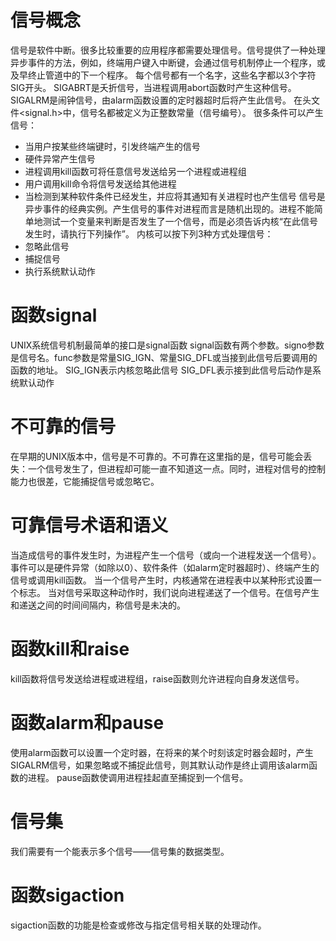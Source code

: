 # 信号概念
信号是软件中断。很多比较重要的应用程序都需要处理信号。信号提供了一种处理异步事件的方法，例如，终端用户键入中断键，会通过信号机制停止一个程序，或及早终止管道中的下一个程序。
每个信号都有一个名字，这些名字都以3个字符SIG开头。
SIGABRT是夭折信号，当进程调用abort函数时产生这种信号。
SIGALRM是闹钟信号，由alarm函数设置的定时器超时后将产生此信号。
在头文件<signal.h>中，信号名都被定义为正整数常量（信号编号）。
很多条件可以产生信号：
* 当用户按某些终端键时，引发终端产生的信号
* 硬件异常产生信号
* 进程调用kill函数可将任意信号发送给另一个进程或进程组
* 用户调用kill命令将信号发送给其他进程
* 当检测到某种软件条件已经发生，并应将其通知有关进程时也产生信号
信号是异步事件的经典实例。产生信号的事件对进程而言是随机出现的。进程不能简单地测试一个变量来判断是否发生了一个信号，而是必须告诉内核“在此信号发生时，请执行下列操作”。
内核可以按下列3种方式处理信号：
* 忽略此信号
* 捕捉信号
* 执行系统默认动作
# 函数signal
UNIX系统信号机制最简单的接口是signal函数
signal函数有两个参数。signo参数是信号名。func参数是常量SIG_IGN、常量SIG_DFL或当接到此信号后要调用的函数的地址。
SIG_IGN表示内核忽略此信号
SIG_DFL表示接到此信号后动作是系统默认动作
# 不可靠的信号
在早期的UNIX版本中，信号是不可靠的。不可靠在这里指的是，信号可能会丢失：一个信号发生了，但进程却可能一直不知道这一点。同时，进程对信号的控制能力也很差，它能捕捉信号或忽略它。
# 可靠信号术语和语义
当造成信号的事件发生时，为进程产生一个信号（或向一个进程发送一个信号）。
事件可以是硬件异常（如除以0）、软件条件（如alarm定时器超时）、终端产生的信号或调用kill函数。
当一个信号产生时，内核通常在进程表中以某种形式设置一个标志。
当对信号采取这种动作时，我们说向进程递送了一个信号。在信号产生和递送之间的时间间隔内，称信号是未决的。
# 函数kill和raise
kill函数将信号发送给进程或进程组，raise函数则允许进程向自身发送信号。
# 函数alarm和pause
使用alarm函数可以设置一个定时器，在将来的某个时刻该定时器会超时，产生SIGALRM信号，如果忽略或不捕捉此信号，则其默认动作是终止调用该alarm函数的进程。
pause函数使调用进程挂起直至捕捉到一个信号。
# 信号集
我们需要有一个能表示多个信号——信号集的数据类型。
# 函数sigaction
sigaction函数的功能是检查或修改与指定信号相关联的处理动作。